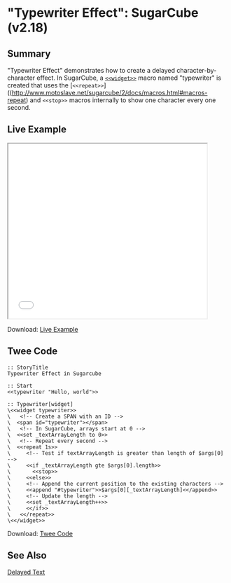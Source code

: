 # "Typewriter Effect": SugarCube (v2.18)

## Summary

"Typewriter Effect" demonstrates how to create a delayed character-by-character effect. In SugarCube, a [`<<widget>>`](http://www.motoslave.net/sugarcube/2/docs/macros.html#macros-widget) macro named "typewriter" is created that uses the [`<<repeat>>`]((http://www.motoslave.net/sugarcube/2/docs/macros.html#macros-repeat) and `<<stop>>` macros internally to show one character every one second.

## Live Example

<section>
<iframe src="sugarcube_typewriter_example.html" height=400 width=90%></iframe>

Download: <a href="sugarcube_typewriter_example.html" target="_blank">Live Example</a>
</section>

## Twee Code

```
:: StoryTitle
Typewriter Effect in Sugarcube

:: Start
<<typewriter "Hello, world">>

:: Typewriter[widget]
\<<widget typewriter>>
\	<!-- Create a SPAN with an ID -->
\  <span id="typewriter"></span>
\	<!-- In SugarCube, arrays start at 0 -->
\  <<set _textArrayLength to 0>>
\	<!-- Repeat every second -->
\  <<repeat 1s>>
\	  <!-- Test if textArrayLength is greater than length of $args[0] -->
\	  <<if _textArrayLength gte $args[0].length>>
\		<<stop>>
\	  <<else>>
\	  <!-- Append the current position to the existing characters -->
\	  <<append "#typewriter">>$args[0][_textArrayLength]<</append>>
\	  <!-- Update the length -->
\	  <<set _textArrayLength++>>
\	  <</if>>
\   <</repeat>>
\<</widget>>

```

Download: <a href="sugarcube_typewriter_twee.txt" target="_blank">Twee Code</a>

## See Also

[Delayed Text](../../delayedtext/sugarcube/sugarcube_delayedtext.md)
